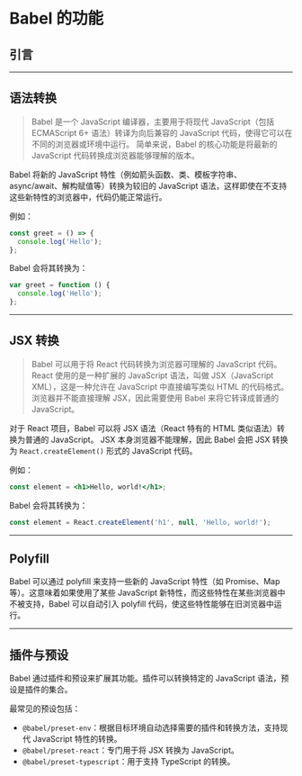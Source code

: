 # Babel 的功能

## 引言

---

## 语法转换

> Babel 是一个 JavaScript 编译器，主要用于将现代 JavaScript（包括 ECMAScript 6+ 语法）转译为向后兼容的 JavaScript 代码，使得它可以在不同的浏览器或环境中运行。
> 简单来说，Babel 的核心功能是将最新的 JavaScript 代码转换成浏览器能够理解的版本。

Babel 将新的 JavaScript 特性（例如箭头函数、类、模板字符串、async/await、解构赋值等）转换为较旧的 JavaScript 语法，这样即使在不支持这些新特性的浏览器中，代码仍能正常运行。

例如：

```javascript
const greet = () => {
  console.log('Hello');
};
```

Babel 会将其转换为：

```javascript
var greet = function () {
  console.log('Hello');
};
```

---

## JSX 转换

> Babel 可以用于将 React 代码转换为浏览器可理解的 JavaScript 代码。
> React 使用的是一种扩展的 JavaScript 语法，叫做 JSX（JavaScript XML），这是一种允许在 JavaScript 中直接编写类似 HTML 的代码格式。
> 浏览器并不能直接理解 JSX，因此需要使用 Babel 来将它转译成普通的 JavaScript。

对于 React 项目，Babel 可以将 JSX 语法（React 特有的 HTML 类似语法）转换为普通的 JavaScript。
JSX 本身浏览器不能理解，因此 Babel 会把 JSX 转换为 `React.createElement()` 形式的 JavaScript 代码。

例如：

```jsx
const element = <h1>Hello, world!</h1>;
```

Babel 会将其转换为：

```javascript
const element = React.createElement('h1', null, 'Hello, world!');
```

---

## Polyfill

Babel 可以通过 polyfill 来支持一些新的 JavaScript 特性（如 Promise、Map 等）。这意味着如果使用了某些 JavaScript 新特性，而这些特性在某些浏览器中不被支持，Babel 可以自动引入 polyfill 代码，使这些特性能够在旧浏览器中运行。

---

## 插件与预设

Babel 通过插件和预设来扩展其功能。插件可以转换特定的 JavaScript 语法，预设是插件的集合。

最常见的预设包括：

- `@babel/preset-env`：根据目标环境自动选择需要的插件和转换方法，支持现代 JavaScript 特性的转换。
- `@babel/preset-react`：专门用于将 JSX 转换为 JavaScript。
- `@babel/preset-typescript`：用于支持 TypeScript 的转换。
